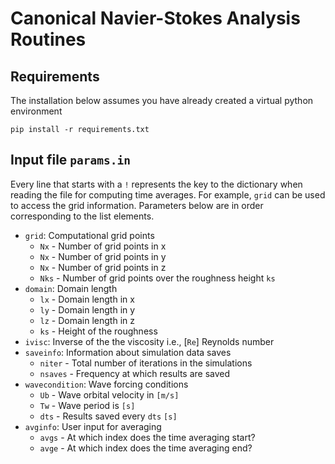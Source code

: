 # Canonical Navier-Stokes Analysis Routines

## Requirements

The installation below assumes you have already created a virtual python environment
```
pip install -r requirements.txt
```
## Input file `params.in`

Every line that starts with a `!` represents the key to the dictionary when reading the file for computing time averages. For example, `grid` can be used to access the grid information. Parameters below are in order corresponding to the list elements.

- `grid`: Computational grid points  
    - `Nx` - Number of grid points in x  
    - `Nx` - Number of grid points in y  
    - `Nx` - Number of grid points in z  
    - `Nks` - Number of grid points over the roughness height `ks`  
- `domain`: Domain length   
    - `lx` - Domain length in x
    - `ly` - Domain length in y
    - `lz` - Domain length in z
    - `ks` - Height of the roughness
-  `ivisc`: Inverse of the the viscosity i.e., [`Re`] Reynolds number  
- `saveinfo`: Information about simulation data saves   
    - `niter` - Total number of iterations in the simulations
    - `nsaves` - Frequency at which results are saved
- `wavecondition`: Wave forcing conditions 
    - `Ub` - Wave orbital velocity in `[m/s]`
    - `Tw` - Wave period is `[s]`
    - `dts` - Results saved every `dts` `[s]`
- `avginfo`: User input for averaging
    - `avgs` - At which index does the time averaging start?
    - `avge` - At which index does the time averaging end?

